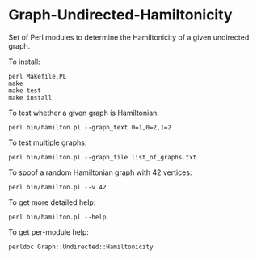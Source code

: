 # Graph-Undirected-Hamiltonicity
Set of Perl modules to determine the Hamiltonicity of a given undirected graph.

To install:


    perl Makefile.PL
    make
    make test
    make install


To test whether a given graph is Hamiltonian:


    perl bin/hamilton.pl --graph_text 0=1,0=2,1=2


To test multiple graphs:


    perl bin/hamilton.pl --graph_file list_of_graphs.txt


To spoof a random Hamiltonian graph with 42 vertices:


    perl bin/hamilton.pl --v 42



To get more detailed help:


    perl bin/hamilton.pl --help



To get per-module help:


    perldoc Graph::Undirected::Hamiltonicity

